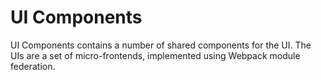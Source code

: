 # UI Components

UI Components contains a number of shared components for the UI. The UIs are a set of micro-frontends, implemented using Webpack module federation.
